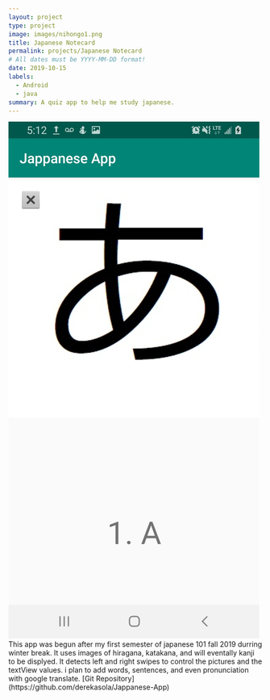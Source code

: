 ```yaml
---
layout: project
type: project
image: images/nihongo1.png
title: Japanese Notecard
permalink: projects/Japanese Notecard
# All dates must be YYYY-MM-DD format!
date: 2019-10-15
labels:
  - Android
  - java
summary: A quiz app to help me study japanese.
---
```



<img class="ui medium right floated rounded image" src="../images/jap2.jpg">
This app was begun after my first semester of japanese 101 fall 2019 durring winter break. It uses images of hiragana, katakana, and will eventally kanji to be displyed. It detects left and right swipes to control the pictures and the textView values. i plan to add words, sentences, and even pronunciation with google translate.
[Git Repository](https://github.com/derekasola/Jappanese-App)
